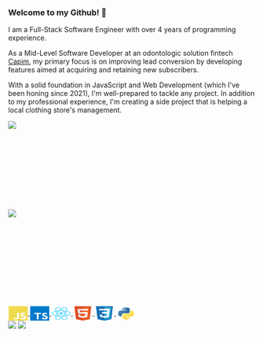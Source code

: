 ### Welcome to my Github! 👋
I am a Full-Stack Software Engineer with over 4 years of programming experience.

As a Mid-Level Software Developer at an odontologic solution fintech <a href="https://capim.com.br/">Capim</a>, my primary focus is on improving lead conversion by developing features aimed at acquiring and retaining new subscribers.

With a solid foundation in JavaScript and Web Development (which I've been honing since 2021), I'm well-prepared to tackle any project. In addition to my professional experience, I'm creating a side project that is helping a local clothing store's management.

<div align="center">
  <a href="https://github.com/joaoVictorDeAndrade">
    <div>
    <a href="https://github.com/joaoVictorDeAndrade">
    <div style="display: flex; flex-direction: column">
      <img height="180em" src="https://github-readme-stats-sigma-five.vercel.app/api?username=joaoVictorDeAndrade&show_icons=true&theme=dracula&include_all_commits=true&count_private=true">
      <img height="180em" src="https://github-readme-stats.vercel.app/api/top-langs/?username=joaoVictorDeAndrade&layout=compact&langs_count=7&theme=dracula"/>      
    </div>
</div>

</div>
  <div style="display: inline_block"><br>
  <img align="center" alt="Joao-Js" height="30" width="40" src="https://raw.githubusercontent.com/devicons/devicon/master/icons/javascript/javascript-plain.svg">
  <img align="center" alt="Joao-Ts" height="30" width="40" src="https://raw.githubusercontent.com/devicons/devicon/master/icons/typescript/typescript-plain.svg">
  <img align="center" alt="Joao-React" height="30" width="40" src="https://raw.githubusercontent.com/devicons/devicon/master/icons/react/react-original.svg">
  <img align="center" alt="Joao-HTML" height="30" width="40" src="https://raw.githubusercontent.com/devicons/devicon/master/icons/html5/html5-original.svg">
  <img align="center" alt="Joao-CSS" height="30" width="40" src="https://raw.githubusercontent.com/devicons/devicon/master/icons/css3/css3-original.svg">
  <img align="center" alt="Joao-Python" height="30" width="40" src="https://raw.githubusercontent.com/devicons/devicon/master/icons/python/python-original.svg">
</div>
  <div> 
  <a href = "mailto:jv.andrade02@gmail.com"><img src="https://img.shields.io/badge/-Gmail-%23333?style=for-the-badge&logo=gmail&logoColor=white" target="_blank"></a>
  <a href="https://www.linkedin.com/in/jo%C3%A3o-victor-pereira-de-andrade/" target="_blank"><img src="https://img.shields.io/badge/-LinkedIn-%230077B5?style=for-the-badge&logo=linkedin&logoColor=white" target="_blank"></a> 
</div>
